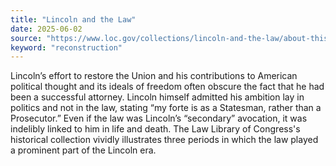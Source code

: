 ```yaml
---
title: "Lincoln and the Law"
date: 2025-06-02
source: "https://www.loc.gov/collections/lincoln-and-the-law/about-this-collection/"
keyword: "reconstruction"
---
```


Lincoln’s effort to restore the Union and his contributions to American political thought and its ideals of freedom often obscure the fact that he had been a successful attorney. Lincoln himself admitted his ambition lay in politics and not in the law, stating “my forte is as a Statesman, rather than a Prosecutor.” Even if the law was Lincoln’s “secondary” avocation, it was indelibly linked to him in life and death. The Law Library of Congress's historical collection vividly illustrates three periods in which the law played a prominent part of the Lincoln era.

